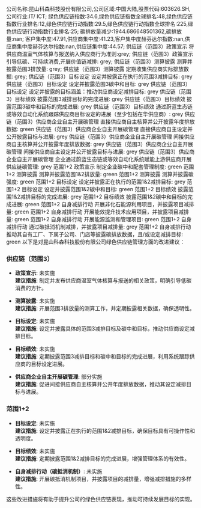 公司名称:昆山科森科技股份有限公司,公司区域:中国大陆,股票代码:603626.SH,公司行业:IT/ ICT;        绿色供应链指数:34.6,绿色供应链指数全球排名:48,绿色供应链指数行业排名:12,绿色供应链行动指数:29.5,绿色供应链行动指数全球排名:225,绿色供应链行动指数行业排名:25;        碳排放量减少:1944.686648501362,碳排放量:nan;        客户集中度:47.91,供应商集中度:41.23,客户集中度赫芬达尔指数:nan,供应商集中度赫芬达尔指数:nan,供应链集中度:44.57;        供应链（范围3）政策宣示 将供应商温室气体核算与报送纳入供应商行为准则:grey;        供应链（范围3）政策宣示 引导低碳、可持续消费,开展价值链减排: grey;        供应链（范围3）测算披露 测算并披露范围3排放量: grey;        供应链（范围3）测算披露 定期收集供应商实际排放数据: grey;        供应链（范围3）目标设定 设定并披露正在执行的范围3减排目标: grey        供应链（范围3）目标设定 设定并披露范围3碳中和目标: grey        供应链（范围3）目标设定 设定并披露的目标涵盖：推动供应商设定减排目标: grey        供应链（范围3）目标绩效 披露范围3减排目标的完成进展: grey        供应链（范围3）目标绩效 披露范围3碳中和目标的完成进展: grey        供应链（范围3）目标绩效 通过蔚蓝生态链或等效自动化系统跟踪供应商目标设定的进展（至少包括在华供应商）: grey        供应链（范围3）供应商企业自主开展碳管理 直接供应商自主核算并公开披露年度排放数据: green        供应链（范围3）供应商企业自主开展碳管理 直接供应商自主设定并公开披露目标与进展: grey        供应链（范围3）供应商企业自主开展碳管理 间接供应商自主核算并公开披露年度排放数据: grey        供应链（范围3）供应商企业自主开展碳管理 间接供应商自主设定并公开披露目标与进展: grey        供应链（范围3）供应商企业自主开展碳管理 企业通过蔚蓝生态链或等效自动化系统赋能上游供应商开展供应链碳管理: grey        范围1+2 政策宣示 制定企业碳中和配套管理制度: green        范围1+2 测算披露 测算并披露范围1&2排放量: green        范围1+2 测算披露 测算并披露碳强度: green        范围1+2 目标设定 设定并披露正在执行的范围1&2减排目标: grey        范围1+2 目标设定 设定并披露范围1&2碳中和目标: green        范围1+2 目标绩效 披露范围1&2减排目标的完成进展: grey        范围1+2 目标绩效 披露范围1&2碳中和目标的完成进展: green        范围1+2 自身减排行动 开展非化石能源利用项目，并披露项目减排量: green        范围1+2 自身减排行动 开展能效提升技术应用项目，并披露项目减排量: green        范围1+2 自身减排行动 开展能源监测和管理项目: green        范围1+2 自身减排行动 通过碳抵消机制减排，并披露项目减排量: grey        范围1+2 自身减排行动 推动其自有工厂、下属子公司、门店等披露碳排放数据，且/或设定减排目标: green
以下是对昆山科森科技股份有限公司绿色供应链管理方面的改进建议：

### 供应链（范围3）

- **政策宣示**: 未实施  
  **建议措施**: 制定并发布供应商温室气体核算与报送的相关政策，明确引导低碳消费的方针。

- **测算披露**: 未实施  
  **建议措施**: 开展范围3排放量的测算工作，并定期披露相关数据，确保透明性。

- **目标设定**: 未实施  
  **建议措施**: 设定并披露具体的范围3减排目标及碳中和目标，推动供应商设定减排目标。

- **目标绩效**: 未实施  
  **建议措施**: 定期披露范围3减排目标和碳中和目标的完成进展，利用系统跟踪供应商的目标设定进展。

- **供应商企业自主开展碳管理**: 部分实施  
  **建议措施**: 促进间接供应商自主核算并公开年度排放数据，推动其设定减排目标与进展。

### 范围1+2

- **目标设定**: 未实施  
  **建议措施**: 设定并披露正在执行的范围1&2减排目标，确保目标具有可操作性和透明度。

- **目标绩效**: 未实施  
  **建议措施**: 定期披露范围1&2减排目标的完成进展，增强管理体系的有效性。

- **自身减排行动（碳抵消机制）**: 未实施  
  **建议措施**: 开展碳抵消机制项目，并披露项目的减排量，增强减排措施的多样性。

这些改进措施将有助于提升公司的绿色供应链表现，推动可持续发展目标的实现。